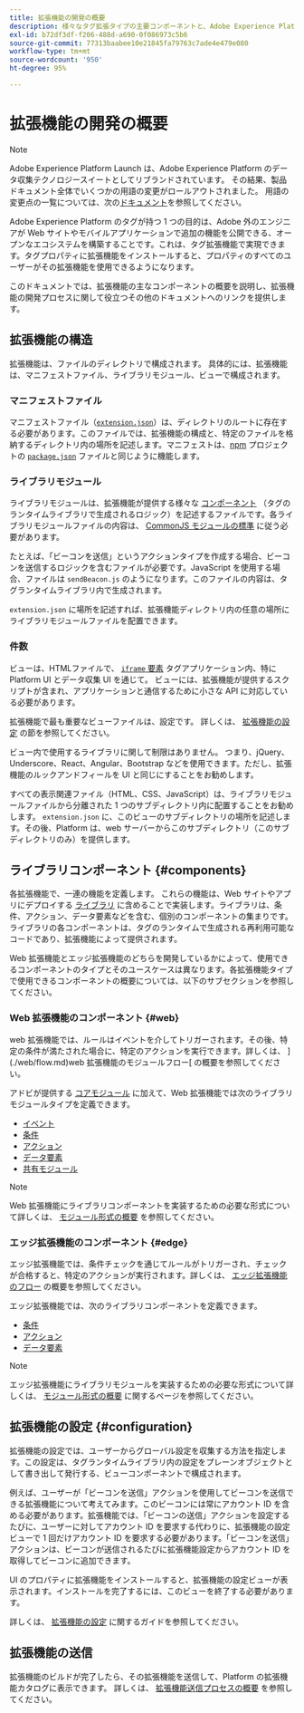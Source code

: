```yaml
---
title: 拡張機能の開発の概要
description: 様々なタグ拡張タイプの主要コンポーネントと、Adobe Experience Platform での拡張開発プロセスについて説明します。
exl-id: b72df3df-f206-488d-a690-0f086973c5b6
source-git-commit: 77313baabee10e21845fa79763c7ade4e479e080
workflow-type: tm+mt
source-wordcount: '950'
ht-degree: 95%

---
```


# 拡張機能の開発の概要

>[!NOTE]
>
>Adobe Experience Platform Launch は、Adobe Experience Platform のデータ収集テクノロジースイートとしてリブランドされています。 その結果、製品ドキュメント全体でいくつかの用語の変更がロールアウトされました。 用語の変更点の一覧については、次の[ドキュメント](../term-updates.md)を参照してください。

Adobe Experience Platform のタグが持つ 1 つの目的は、Adobe 外のエンジニアが Web サイトやモバイルアプリケーションで追加の機能を公開できる、オープンなエコシステムを構築することです。これは、タグ拡張機能で実現できます。タグプロパティに拡張機能をインストールすると、プロパティのすべてのユーザーがその拡張機能を使用できるようになります。

このドキュメントでは、拡張機能の主なコンポーネントの概要を説明し、拡張機能の開発プロセスに関して役立つその他のドキュメントへのリンクを提供します。

## 拡張機能の構造

拡張機能は、ファイルのディレクトリで構成されます。 具体的には、拡張機能は、マニフェストファイル、ライブラリモジュール、ビューで構成されます。

### マニフェストファイル

マニフェストファイル（[`extension.json`](./manifest.md)）は、ディレクトリのルートに存在する必要があります。このファイルでは、拡張機能の構成と、特定のファイルを格納するディレクトリ内の場所を記述します。マニフェストは、[npm](https://www.npmjs.com/) プロジェクトの [`package.json`](https://docs.npmjs.com/files/package.json) ファイルと同じように機能します。

### ライブラリモジュール

ライブラリモジュールは、拡張機能が提供する様々な [コンポーネント](#components) （タグのランタイムライブラリで生成されるロジック）を記述するファイルです。各ライブラリモジュールファイルの内容は、 [CommonJS モジュールの標準](https://nodejs.org/api/modules.html#modules-commonjs-modules) に従う必要があります。

たとえば、「ビーコンを送信」というアクションタイプを作成する場合、ビーコンを送信するロジックを含むファイルが必要です。JavaScript を使用する場合、ファイルは `sendBeacon.js` のようになります。このファイルの内容は、タグランタイムライブラリ内で生成されます。

`extension.json` に場所を記述すれば、拡張機能ディレクトリ内の任意の場所にライブラリモジュールファイルを配置できます。

### 件数

ビューは、HTMLファイルで、 [`iframe` 要素](https://developer.mozilla.org/ja-JP/docs/Web/HTML/Element/iframe) タグアプリケーション内、特に Platform UI とデータ収集 UI を通じて。 ビューには、拡張機能が提供するスクリプトが含まれ、アプリケーションと通信するために小さな API に対応している必要があります。

拡張機能で最も重要なビューファイルは、設定です。 詳しくは、 [拡張機能の設定](#configuration) の節を参照してください。

ビュー内で使用するライブラリに関して制限はありません。 つまり、jQuery、Underscore、React、Angular、Bootstrap などを使用できます。ただし、拡張機能のルックアンドフィールを UI と同じにすることをお勧めします。

すべての表示関連ファイル（HTML、CSS、JavaScript）は、ライブラリモジュールファイルから分離された 1 つのサブディレクトリ内に配置することをお勧めします。 `extension.json` に、このビューのサブディレクトリの場所を記述します。その後、Platform は、web サーバーからこのサブディレクトリ（このサブディレクトリのみ）を提供します。

## ライブラリコンポーネント {#components}

各拡張機能で、一連の機能を定義します。 これらの機能は、Web サイトやアプリにデプロイする [ライブラリ](../ui/publishing/libraries.md) に含めることで実装します。ライブラリは、条件、アクション、データ要素などを含む、個別のコンポーネントの集まりです。ライブラリの各コンポーネントは、タグのランタイムで生成される再利用可能なコードであり、拡張機能によって提供されます。

Web 拡張機能とエッジ拡張機能のどちらを開発しているかによって、使用できるコンポーネントのタイプとそのユースケースは異なります。各拡張機能タイプで使用できるコンポーネントの概要については、以下のサブセクションを参照してください。

### Web 拡張機能のコンポーネント {#web}

web 拡張機能では、ルールはイベントを介してトリガーされます。その後、特定の条件が満たされた場合に、特定のアクションを実行できます。詳しくは、 ](./web/flow.md)web 拡張機能のモジュールフロー[ の概要を参照してください。

アドビが提供する [コアモジュール](./web/core.md) に加えて、Web 拡張機能では次のライブラリモジュールタイプを定義できます。

* [イベント](./web/event-types.md)
* [条件](./web/condition-types.md)
* [アクション](./web/action-types.md)
* [データ要素](./web/data-element-types.md)
* [共有モジュール](./web/shared.md)

>[!NOTE]
>
>Web 拡張機能にライブラリコンポーネントを実装するための必要な形式について詳しくは、 [モジュール形式の概要](./web/format.md) を参照してください。

### エッジ拡張機能のコンポーネント {#edge}

エッジ拡張機能では、条件チェックを通じてルールがトリガーされ、チェックが合格すると、特定のアクションが実行されます。詳しくは、 [エッジ拡張機能のフロー](./edge/flow.md) の概要を参照してください。

エッジ拡張機能では、次のライブラリコンポーネントを定義できます。

* [条件](./edge/condition-types.md)
* [アクション](./edge/action-types.md)
* [データ要素](./edge/data-element-types.md)

>[!NOTE]
>
>エッジ拡張機能にライブラリモジュールを実装するための必要な形式について詳しくは、 [モジュール形式の概要](./edge/format.md) に関するページを参照してください。

## 拡張機能の設定 {#configuration}

拡張機能の設定では、ユーザーからグローバル設定を収集する方法を指定します。この設定は、タグランタイムライブラリ内の設定をプレーンオブジェクトとして書き出して発行する、ビューコンポーネントで構成されます。

例えば、ユーザーが「ビーコンを送信」アクションを使用してビーコンを送信できる拡張機能について考えてみます。このビーコンには常にアカウント ID を含める必要があります。拡張機能では、「ビーコンの送信」アクションを設定するたびに、ユーザーに対してアカウント ID を要求する代わりに、拡張機能の設定ビューで 1 回だけアカウント ID を要求する必要があります。「ビーコンを送信」アクションは、ビーコンが送信されるたびに拡張機能設定からアカウント ID を取得してビーコンに追加できます。

UI のプロパティに拡張機能をインストールすると、拡張機能の設定ビューが表示されます。インストールを完了するには、このビューを終了する必要があります。

詳しくは、 [拡張機能の設定](./configuration.md) に関するガイドを参照してください。

## 拡張機能の送信

拡張機能のビルドが完了したら、その拡張機能を送信して、Platform の拡張機能カタログに表示できます。 詳しくは、 [拡張機能送信プロセスの概要](./submit/overview.md) を参照してください。
